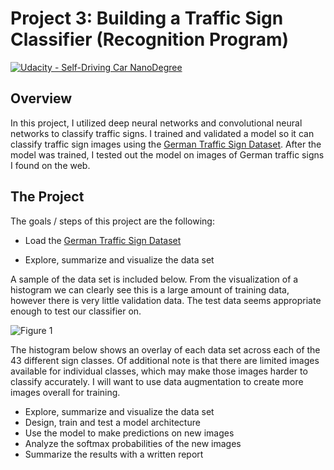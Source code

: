 # Project 3: Building a Traffic Sign Classifier (Recognition Program)
[![Udacity - Self-Driving Car NanoDegree](https://s3.amazonaws.com/udacity-sdc/github/shield-carnd.svg)](http://www.udacity.com/drive)

Overview
---
In this project, I utilized deep neural networks and convolutional neural networks to classify traffic signs. I trained and validated a model so it can classify traffic sign images using the [German Traffic Sign Dataset](http://benchmark.ini.rub.de/?section=gtsrb&subsection=dataset). After the model was trained, I tested out the model on images of German traffic signs I found on the web.

The Project
---
The goals / steps of this project are the following:
* Load the [German Traffic Sign Dataset](http://benchmark.ini.rub.de/?section=gtsrb&subsection=dataset)  

* Explore, summarize and visualize the data set  
  
A sample of the data set is included below. From the visualization of a histogram we can clearly see this is a large amount of training data, however there is very little validation data. The test data seems appropriate enough to test our classifier on.  

![Figure 1](https://github.com/silverwhere/Self-Driving-Car-Nanodegree---Udacity/blob/main/Project%203%20-%20Traffic%20Sign%20Classifier/project_screenshots/training_data_sample.png)  






The histogram below shows an overlay of each data set across each of the 43 different sign classes. Of additional note is that there are limited images available for individual classes, which may make those images harder to classify accurately. I will want to use data augmentation to create more images overall for training.
* Explore, summarize and visualize the data set
* Design, train and test a model architecture
* Use the model to make predictions on new images
* Analyze the softmax probabilities of the new images
* Summarize the results with a written report


